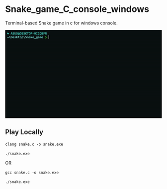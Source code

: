 # Snake_game_C_console_windows

Terminal-based Snake game in c for windows console.

![scrrenshot](https://raw.githubusercontent.com/shantoislam6/Snake_game_C_console_windows/main/ezgif-4-08c7ccd4a7.gif)
## Play Locally
```
clang snake.c -o snake.exe
```
```
./snake.exe
```
OR
```
gcc snake.c -o snake.exe
```
```
./snake.exe
```
